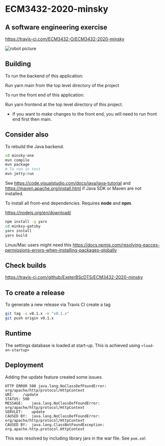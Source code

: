 # ECM3432-2020-minsky

## A software engineering exercise

<https://travis-ci.com/ECM3432-O/ECM3432-2020-minsky>

![robot picture](minsky.jpg "I can help")

## Building

To run the backend of this application:

Run yarn main from the top level directory of the project

To run the front end of this application:

Run yarn frontend at the top level directory of this project.

* If you want to make changes to the front end, you will need to run front end first
then main.

## Consider also


To rebuild the Java backend.

```sh
cd minsky-one
mvn compile
mvn package
# To run in test 
mvn jetty:run
```

See <https://code.visualstudio.com/docs/java/java-tutorial> and <https://maven.apache.org/install.html> if Java SDK or Maven are not installed.

To install all front-end dependencies. Requires **node** and **npm**.

<https://nodejs.org/en/download/>

```sh
npm install -g yarn
cd minksy-gatsby
yarn install
yarn build
```

Linux/Mac users might need this <https://docs.npmjs.com/resolving-eacces-permissions-errors-when-installing-packages-globally>

## Check builds

<https://travis-ci.com/github/ExeterBScDTS/ECM3432-2020-minsky>

## To create a release

To generate a new release via Travis CI create a tag

```sh
git tag -a v0.1.x -m "v0.1.x"
git push origin v0.1.x
```

## Runtime

The settings database is loaded at start-up.  This is achieved using ```<load-on-startup>```

## Deployment

Adding the update feature created some issues.

```text
HTTP ERROR 500 java.lang.NoClassDefFoundError: org/apache/http/protocol/HttpContext
URI:	/update
STATUS:	500
MESSAGE:	java.lang.NoClassDefFoundError: org/apache/http/protocol/HttpContext
SERVLET:	update
CAUSED BY:	java.lang.NoClassDefFoundError: org/apache/http/protocol/HttpContext
CAUSED BY:	java.lang.ClassNotFoundException: org.apache.http.protocol.HttpContext
```

This was resolved by including library jars in the war file.  See ```pom.xml```


